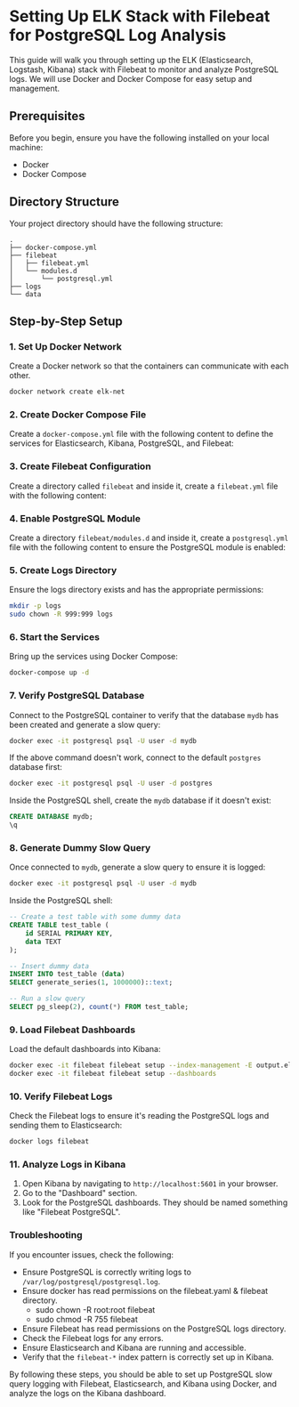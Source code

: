 # Setting Up ELK Stack with Filebeat for PostgreSQL Log Analysis

This guide will walk you through setting up the ELK (Elasticsearch, Logstash, Kibana) stack with Filebeat to monitor and analyze PostgreSQL logs. We will use Docker and Docker Compose for easy setup and management.

## Prerequisites

Before you begin, ensure you have the following installed on your local machine:

- Docker
- Docker Compose

## Directory Structure

Your project directory should have the following structure:

```
.
├── docker-compose.yml
├── filebeat
│   ├── filebeat.yml
│   └── modules.d
│       └── postgresql.yml
├── logs
└── data
```

## Step-by-Step Setup

### 1. Set Up Docker Network

Create a Docker network so that the containers can communicate with each other.

```bash
docker network create elk-net
```

### 2. Create Docker Compose File

Create a `docker-compose.yml` file with the following content to define the services for Elasticsearch, Kibana, PostgreSQL, and Filebeat:

### 3. Create Filebeat Configuration

Create a directory called `filebeat` and inside it, create a `filebeat.yml` file with the following content:

### 4. Enable PostgreSQL Module

Create a directory `filebeat/modules.d` and inside it, create a `postgresql.yml` file with the following content to ensure the PostgreSQL module is enabled:

### 5. Create Logs Directory

Ensure the logs directory exists and has the appropriate permissions:

```bash
mkdir -p logs
sudo chown -R 999:999 logs
```

### 6. Start the Services

Bring up the services using Docker Compose:

```bash
docker-compose up -d
```

### 7. Verify PostgreSQL Database

Connect to the PostgreSQL container to verify that the database `mydb` has been created and generate a slow query:

```bash
docker exec -it postgresql psql -U user -d mydb
```

If the above command doesn't work, connect to the default `postgres` database first:

```bash
docker exec -it postgresql psql -U user -d postgres
```

Inside the PostgreSQL shell, create the `mydb` database if it doesn't exist:

```sql
CREATE DATABASE mydb;
\q
```

### 8. Generate Dummy Slow Query

Once connected to `mydb`, generate a slow query to ensure it is logged:

```bash
docker exec -it postgresql psql -U user -d mydb
```

Inside the PostgreSQL shell:

```sql
-- Create a test table with some dummy data
CREATE TABLE test_table (
    id SERIAL PRIMARY KEY,
    data TEXT
);

-- Insert dummy data
INSERT INTO test_table (data)
SELECT generate_series(1, 1000000)::text;

-- Run a slow query
SELECT pg_sleep(2), count(*) FROM test_table;
```

### 9. Load Filebeat Dashboards

Load the default dashboards into Kibana:

```bash
docker exec -it filebeat filebeat setup --index-management -E output.elasticsearch.hosts=["http://elasticsearch:9200"]
docker exec -it filebeat filebeat setup --dashboards
```

### 10. Verify Filebeat Logs

Check the Filebeat logs to ensure it's reading the PostgreSQL logs and sending them to Elasticsearch:

```bash
docker logs filebeat
```

### 11. Analyze Logs in Kibana

1. Open Kibana by navigating to `http://localhost:5601` in your browser.
2. Go to the "Dashboard" section.
3. Look for the PostgreSQL dashboards. They should be named something like "Filebeat PostgreSQL".

### Troubleshooting

If you encounter issues, check the following:

- Ensure PostgreSQL is correctly writing logs to `/var/log/postgresql/postgresql.log`.
- Ensure docker has read permissions on the filebeat.yaml & filebeat directory.
  - sudo chown -R root:root filebeat
  - sudo chmod -R 755 filebeat
- Ensure Filebeat has read permissions on the PostgreSQL logs directory.
- Check the Filebeat logs for any errors.
- Ensure Elasticsearch and Kibana are running and accessible.
- Verify that the `filebeat-*` index pattern is correctly set up in Kibana.

By following these steps, you should be able to set up PostgreSQL slow query logging with Filebeat, Elasticsearch, and Kibana using Docker, and analyze the logs on the Kibana dashboard.
